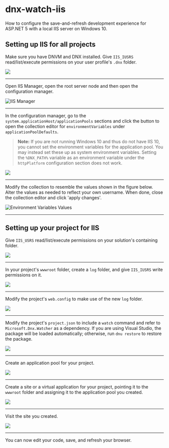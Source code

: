 # dnx-watch-iis
How to configure the save-and-refresh development experience for ASP.NET 5 with a local IIS server on Windows 10.

## Setting up IIS for all projects

Make sure you have DNVM and DNX installed. Give `IIS_IUSRS` read/list/execute permissions on your user profile's `.dnx` folder.

![](https://github.com/tuespetre/dnx-watch-iis/blob/master/set-dnx-folder-permissions.png)

-----

Open IIS Manager, open the root server node and then open the configuration manager.

![IIS Manager](https://github.com/tuespetre/dnx-watch-iis/blob/master/6-go-to-configuration.png)

-----

In the configuration manager, go to the `system.applicationHost/applicationPools` sections and click the button to open the collection editor for `environmentVariables` under `applicationPoolDefaults`.

<blockquote><strong>Note:</strong> If you are not running Windows 10 and thus do not have IIS 10, you cannot set the environment variables for the application pool. You may instead set these up as system environment variables. Setting the <code>%DNX_PATH%</code> variable as an environment variable under the <code>httpPlatform</code> configuration section does not work.</blockquote>

<img src="https://github.com/tuespetre/dnx-watch-iis/blob/master/7-env-variables-option.png" />

-----

Modify the collection to resemble the values shown in the figure below. Alter the values as needed to reflect your own username. When done, close the collection editor and click 'apply changes'.

![Environment Variables Values](https://github.com/tuespetre/dnx-watch-iis/blob/master/8-env-variables-values.png)

-----

## Setting up your project for IIS

Give `IIS_USRS` read/list/execute permissions on your solution's containing folder.

![](https://github.com/tuespetre/dnx-watch-iis/blob/master/2-add-permissions.png)

-----

In your project's `wwwroot` folder, create a `log` folder, and give `IIS_IUSRS` write permissions on it.

![](https://github.com/tuespetre/dnx-watch-iis/blob/master/4-add-permissions.png)

-----

Modify the project's `web.config` to make use of the new `log` folder.

![](https://github.com/tuespetre/dnx-watch-iis/blob/master/5-modify-web-config.png)

-----

Modify the project's `project.json` to include a `watch` command and refer to `Microsoft.Dnx.Watcher` as a dependency. If you are using Visual Studio, the package will be loaded automatically; otherwise, run `dnu restore` to restore the package.

![](https://github.com/tuespetre/dnx-watch-iis/blob/master/5-modify-project-json.png)

-----

Create an application pool for your project.

![](https://github.com/tuespetre/dnx-watch-iis/blob/master/9-create-app-pool.png)

-----

Create a site or a virtual application for your project, pointing it to the `wwwroot` folder and assigning it to the application pool you created.

![](https://github.com/tuespetre/dnx-watch-iis/blob/master/10-create-site.png)

-----

Visit the site you created. 

![](https://github.com/tuespetre/dnx-watch-iis/blob/master/11-visit-site.png)

-----

You can now edit your code, save, and refresh your browser.
